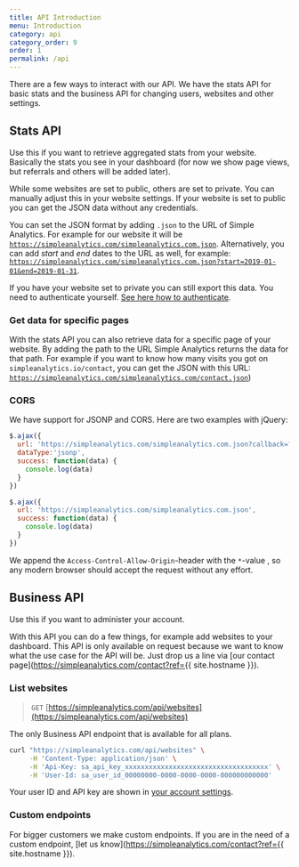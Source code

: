 ```yaml
---
title: API Introduction
menu: Introduction
category: api
category_order: 9
order: 1
permalink: /api
---
```


There are a few ways to interact with our API. We have the stats API for basic stats and the business API for changing users, websites and other settings.

## Stats API

Use this if you want to retrieve aggregated stats from your website. Basically the stats you see in your dashboard (for now we show page views, but referrals and others will be added later).

While some websites are set to public, others are set to private. You can manually adjust this in your website settings. If your website is set to public you can get the JSON data without any credentials.

You can set the JSON format by adding `.json` to the URL of Simple Analytics. For example for our website it will be [`https://simpleanalytics.com/simpleanalytics.com.json`](https://simpleanalytics.com/simpleanalytics.com.json). Alternatively, you can add *start* and *end* dates to the URL as well, for example: [`https://simpleanalytics.com/simpleanalytics.com.json?start=2019-01-01&end=2019-01-31`](https://simpleanalytics.com/simpleanalytics.com.json?start=2019-01-01&end=2019-01-31).

If you have your website set to private you can still export this data. You need to authenticate yourself. [See here how to authenticate](/api/authenticate).

### Get data for specific pages

With the stats API you can also retrieve data for a specific page of your website. By adding the path to the URL Simple Analytics returns the data for that path. For example if you want to know how many visits you got on `simpleanalytics.io/contact`, you can get the JSON with this URL: [`https://simpleanalytics.com/simpleanalytics.com/contact.json`](https://simpleanalytics.com/simpleanalytics.com/contact.json))

### CORS

We have support for JSONP and CORS. Here are two examples with jQuery:

```js
$.ajax({
  url: 'https://simpleanalytics.com/simpleanalytics.com.json?callback=?',
  dataType:'jsonp',
  success: function(data) {
    console.log(data)
  }
})

$.ajax({
  url: 'https://simpleanalytics.com/simpleanalytics.com.json',
  success: function(data) {
    console.log(data)
  }
})
```

We append the `Access-Control-Allow-Origin`-header with the `*`-value , so any modern browser should accept the request without any effort.

## Business API

Use this if you want to administer your account.

With this API you can do a few things, for example add websites to your dashboard. This API is only available on request because we want to know what the use case for the API will be. Just drop us a line via [our contact page](https://simpleanalytics.com/contact?ref={{ site.hostname }}).

### List websites

> `GET` [https://simpleanalytics.com/api/websites](https://simpleanalytics.com/api/websites)

The only Business API endpoint that is available for all plans.

```bash
curl "https://simpleanalytics.com/api/websites" \
     -H 'Content-Type: application/json' \
     -H 'Api-Key: sa_api_key_xxxxxxxxxxxxxxxxxxxxxxxxxxxxxxxxxxxx' \
     -H 'User-Id: sa_user_id_00000000-0000-0000-0000-000000000000'
```

Your user ID and API key are shown in [your account settings](https://simpleanalytics.com/account).

### Custom endpoints

For bigger customers we make custom endpoints. If you are in the need of a custom endpoint, [let us know](https://simpleanalytics.com/contact?ref={{ site.hostname }}).
